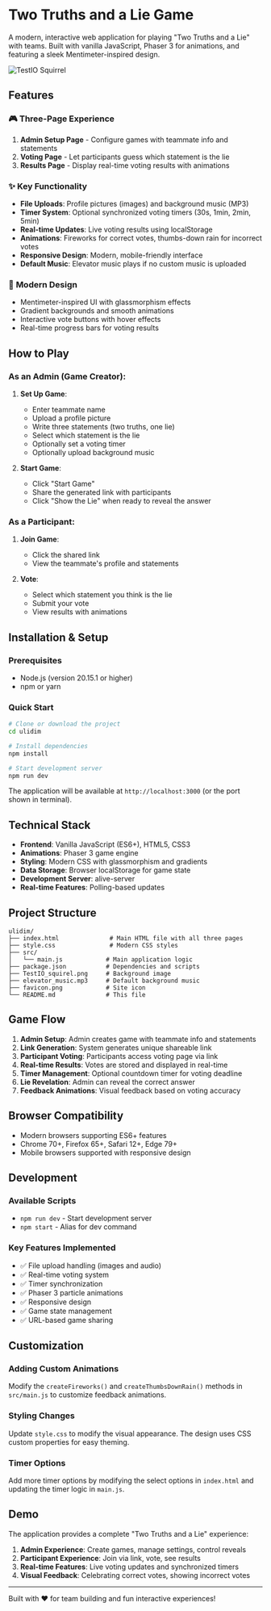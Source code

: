 # Two Truths and a Lie Game

A modern, interactive web application for playing "Two Truths and a Lie" with teams. Built with vanilla JavaScript, Phaser 3 for animations, and featuring a sleek Mentimeter-inspired design.

![TestIO Squirrel](TestIO_squirel.png)

## Features

### 🎮 **Three-Page Experience**
1. **Admin Setup Page** - Configure games with teammate info and statements
2. **Voting Page** - Let participants guess which statement is the lie
3. **Results Page** - Display real-time voting results with animations

### ✨ **Key Functionality**
- **File Uploads**: Profile pictures (images) and background music (MP3)
- **Timer System**: Optional synchronized voting timers (30s, 1min, 2min, 5min)
- **Real-time Updates**: Live voting results using localStorage
- **Animations**: Fireworks for correct votes, thumbs-down rain for incorrect votes
- **Responsive Design**: Modern, mobile-friendly interface
- **Default Music**: Elevator music plays if no custom music is uploaded

### 🎨 **Modern Design**
- Mentimeter-inspired UI with glassmorphism effects
- Gradient backgrounds and smooth animations
- Interactive vote buttons with hover effects
- Real-time progress bars for voting results

## How to Play

### As an Admin (Game Creator):
1. **Set Up Game**:
   - Enter teammate name
   - Upload a profile picture
   - Write three statements (two truths, one lie)
   - Select which statement is the lie
   - Optionally set a voting timer
   - Optionally upload background music

2. **Start Game**:
   - Click "Start Game"
   - Share the generated link with participants
   - Click "Show the Lie" when ready to reveal the answer

### As a Participant:
1. **Join Game**:
   - Click the shared link
   - View the teammate's profile and statements

2. **Vote**:
   - Select which statement you think is the lie
   - Submit your vote
   - View results with animations

## Installation & Setup

### Prerequisites
- Node.js (version 20.15.1 or higher)
- npm or yarn

### Quick Start
```bash
# Clone or download the project
cd ulidim

# Install dependencies
npm install

# Start development server
npm run dev
```

The application will be available at `http://localhost:3000` (or the port shown in terminal).

## Technical Stack

- **Frontend**: Vanilla JavaScript (ES6+), HTML5, CSS3
- **Animations**: Phaser 3 game engine
- **Styling**: Modern CSS with glassmorphism and gradients
- **Data Storage**: Browser localStorage for game state
- **Development Server**: alive-server
- **Real-time Features**: Polling-based updates

## Project Structure

```
ulidim/
├── index.html              # Main HTML file with all three pages
├── style.css               # Modern CSS styles
├── src/
│   └── main.js            # Main application logic
├── package.json           # Dependencies and scripts
├── TestIO_squirel.png     # Background image
├── elevator_music.mp3     # Default background music
├── favicon.png            # Site icon
└── README.md              # This file
```

## Game Flow

1. **Admin Setup**: Admin creates game with teammate info and statements
2. **Link Generation**: System generates unique shareable link
3. **Participant Voting**: Participants access voting page via link
4. **Real-time Results**: Votes are stored and displayed in real-time
5. **Timer Management**: Optional countdown timer for voting deadline
6. **Lie Revelation**: Admin can reveal the correct answer
7. **Feedback Animations**: Visual feedback based on voting accuracy

## Browser Compatibility

- Modern browsers supporting ES6+ features
- Chrome 70+, Firefox 65+, Safari 12+, Edge 79+
- Mobile browsers supported with responsive design

## Development

### Available Scripts
- `npm run dev` - Start development server
- `npm start` - Alias for dev command

### Key Features Implemented
- ✅ File upload handling (images and audio)
- ✅ Real-time voting system
- ✅ Timer synchronization
- ✅ Phaser 3 particle animations
- ✅ Responsive design
- ✅ Game state management
- ✅ URL-based game sharing

## Customization

### Adding Custom Animations
Modify the `createFireworks()` and `createThumbsDownRain()` methods in `src/main.js` to customize feedback animations.

### Styling Changes
Update `style.css` to modify the visual appearance. The design uses CSS custom properties for easy theming.

### Timer Options
Add more timer options by modifying the select options in `index.html` and updating the timer logic in `main.js`.

## Demo

The application provides a complete "Two Truths and a Lie" experience:

1. **Admin Experience**: Create games, manage settings, control reveals
2. **Participant Experience**: Join via link, vote, see results
3. **Real-time Features**: Live voting updates and synchronized timers
4. **Visual Feedback**: Celebrating correct votes, showing incorrect votes

---

Built with ❤️ for team building and fun interactive experiences!
